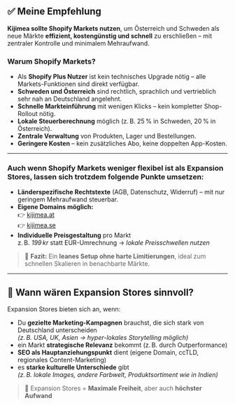 ## ✅ Meine Empfehlung

**Kijimea sollte Shopify Markets nutzen**, um Österreich und Schweden als neue Märkte **effizient, kostengünstig und schnell** zu erschließen – mit zentraler Kontrolle und minimalem Mehraufwand.

### Warum Shopify Markets?

- Als **Shopify Plus Nutzer** ist kein technisches Upgrade nötig – alle Markets-Funktionen sind direkt verfügbar.
- **Schweden und Österreich** sind rechtlich, sprachlich und vertrieblich sehr nah an Deutschland angelehnt.
- **Schnelle Markteinführung** mit wenigen Klicks – kein kompletter Shop-Rollout nötig.
- **Lokale Steuerberechnung** möglich (z. B. 25 % in Schweden, 20 % in Österreich).
- **Zentrale Verwaltung** von Produkten, Lager und Bestellungen.
- **Geringere Kosten** – kein zusätzliches Abo, keine doppelten App-Kosten.

---

### Auch wenn Shopify Markets weniger flexibel ist als Expansion Stores, lassen sich trotzdem folgende Punkte umsetzen:

- **Länderspezifische Rechtstexte** (AGB, Datenschutz, Widerruf) – mit nur geringem Mehraufwand steuerbar.
- **Eigene Domains möglich:**  
  👉 [kijimea.at](http://kijimea.at)  
  👉 [kijimea.se](http://kijimea.se)
- **Individuelle Preisgestaltung** pro Markt  
  z. B. *199 kr* statt EUR-Umrechnung → *lokale Preisschwellen nutzen*

> 🔎 **Fazit:** Ein **leanes Setup ohne harte Limitierungen**, ideal zum schnellen Skalieren in benachbarte Märkte.

---

## 📌 Wann wären Expansion Stores sinnvoll?

Expansion Stores bieten sich an, wenn:

- Du **gezielte Marketing-Kampagnen** brauchst, die sich stark von Deutschland unterscheiden  
  *(z. B. USA, UK, Asien → hyper-lokales Storytelling möglich)*
- ein Markt **strategische Relevanz** bekommt (z. B. durch Outperformance)
- **SEO als Hauptanziehungspunkt** dient (eigene Domain, ccTLD, regionales Content-Marketing)
- es **starke kulturelle Unterschiede** gibt  
  *(z. B. lokale Images, andere Farbwelt, Produktsortiment wie in Indien)*

> 🧠 Expansion Stores = **Maximale Freiheit**, aber auch **höchster Aufwand**